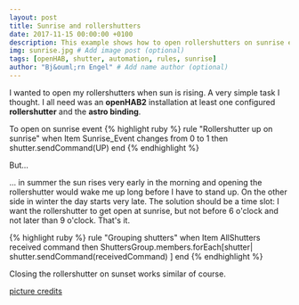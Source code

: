 ```yaml
---
layout: post
title: Sunrise and rollershutters
date: 2017-11-15 00:00:00 +0100
description: This example shows how to open rollershutters on sunrise event. # Add post description (optional)
img: sunrise.jpg # Add image post (optional)
tags: [openHAB, shutter, automation, rules, sunrise]
author: "Bj&ouml;rn Engel" # Add name author (optional)
---
```

I wanted to open my rollershutters when sun is rising. A very simple task I thought. I all need was an **openHAB2** installation at least one configured **rollershutter** and the **astro binding**.  

To open on sunrise event 
{% highlight ruby %}
rule "Rollershutter up on sunrise"
when 
	Item Sunrise_Event changes from 0 to 1
then
	shutter.sendCommand(UP)
end
{% endhighlight %}

But...

... in summer the sun rises very early in the morning and opening the rollershutter would wake me up long before I have to stand up. On the other side in winter the day starts very late. The solution should be a time slot: I want the rollershutter to get open at sunrise, but not before 6 o'clock and not later than 9 o'clock. That's it.
  
{% highlight ruby %}
rule "Grouping shutters"
when 
	Item AllShutters received command
then
	ShuttersGroup.members.forEach[shutter|
			shutter.sendCommand(receivedCommand)
		]
end
{% endhighlight %}

Closing the rollershutter on sunset works similar of course. 

[picture credits][piccredit]

[download-shutters]: http:github.com
[piccredit]: https://pixabay.com/de/fensterl%C3%A4den-fenster-1039996/
